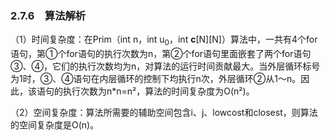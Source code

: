 ### 2.7.6　算法解析

（1）时间复杂度：在Prim（int n，int u<sub class="my_markdown">0</sub>，int **c**[N][N]）算法中，一共有4个for语句，第①个for语句的执行次数为n，第②个for语句里面嵌套了两个for语句③、④，它们的执行次数均为n，对算法的运行时间贡献最大。当外层循环标号为1时，③、④语句在内层循环的控制下均执行n次，外层循环②从1～n。因此，该语句的执行次数为n*n=n²，算法的时间复杂度为O(n²)。

（2）空间复杂度：算法所需要的辅助空间包含i、j、lowcost和closest，则算法的空间复杂度是O(n)。

